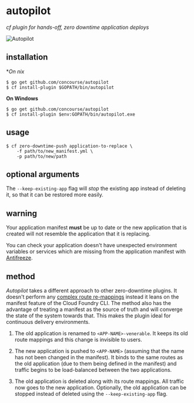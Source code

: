 # autopilot

*cf plugin for hands-off, zero downtime application deploys*

![Autopilot](http://i.imgur.com/xj2vbwk.jpg)

## installation

**On *nix**
```
$ go get github.com/concourse/autopilot
$ cf install-plugin $GOPATH/bin/autopilot
```

**On Windows**
```
$ go get github.com/concourse/autopilot
$ cf install-plugin $env:GOPATH/bin/autopilot.exe
```

## usage

```
$ cf zero-downtime-push application-to-replace \
    -f path/to/new_manifest.yml \
    -p path/to/new/path
```

## optional arguments
The ``--keep-existing-app`` flag will *stop* the existing app instead of deleting it, so that it can be restored more easily.

## warning

Your application manifest **must** be up to date or the new application that
is created will not resemble the application that it is replacing.

You can check your application doesn't have unexpected environment variables or services which are missing from the application manifest with [Antifreeze](https://github.com/odlp/antifreeze).

## method

*Autopilot* takes a different approach to other zero-downtime plugins. It
doesn't perform any [complex route re-mappings][indiana-jones] instead it leans
on the manifest feature of the Cloud Foundry CLI. The method also has the
advantage of treating a manifest as the source of truth and will converge the
state of the system towards that. This makes the plugin ideal for continuous
delivery environments.

1. The old application is renamed to `<APP-NAME>-venerable`. It keeps its old route
   mappings and this change is invisible to users.

2. The new application is pushed to `<APP-NAME>` (assuming that the name has
   not been changed in the manifest). It binds to the same routes as the old
   application (due to them being defined in the manifest) and traffic begins to
   be load-balanced between the two applications.

3. The old application is deleted along with its route mappings. All traffic
   now goes to the new application. Optionally, the old application can be stopped
   instead of deleted using the ``--keep-existing-app`` flag.

[indiana-jones]: https://www.youtube.com/watch?v=0gU35Tgtlmg
